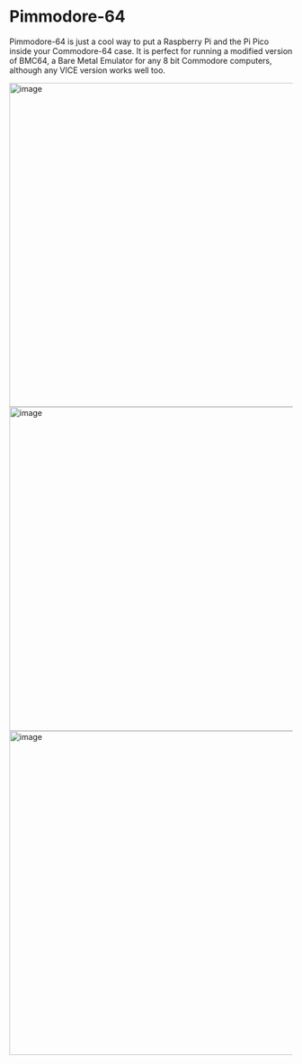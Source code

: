 # Pimmodore-64

Pimmodore-64 is just a cool way to put a Raspberry Pi and the Pi Pico inside your Commodore-64 case. It is perfect for running a modified version of BMC64, a Bare Metal Emulator for any 8 bit Commodore computers, although any VICE version works well too.

<img width="1024" height="576" alt="image" src="https://github.com/user-attachments/assets/960b4422-3b1c-4795-b932-7757c56e7850" />

<img width="1024" height="576" alt="image" src="https://github.com/user-attachments/assets/2955974c-3fd3-40c9-a21b-1fe33072e57c" />

<img width="1024" height="576" alt="image" src="https://github.com/user-attachments/assets/7549ef08-1d7d-40bd-9ea9-e5123a075ba9" />




